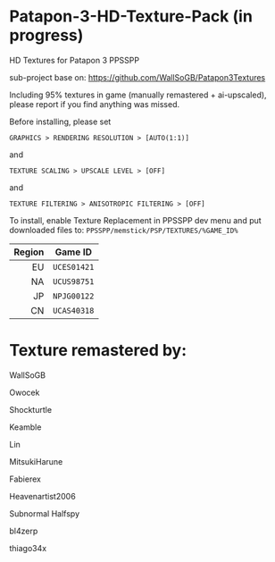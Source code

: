 # Patapon-3-HD-Texture-Pack (in progress)
HD Textures for Patapon 3 PPSSPP

sub-project base on: https://github.com/WallSoGB/Patapon3Textures

Including 95% textures in game (manually remastered + ai-upscaled), please report if you find anything was missed.

Before installing, please set 

`GRAPHICS > RENDERING RESOLUTION > [AUTO(1:1)]`

and

`TEXTURE SCALING > UPSCALE LEVEL > [OFF]`

and

`TEXTURE FILTERING > ANISOTROPIC FILTERING > [OFF]`

To install, enable Texture Replacement in PPSSPP dev menu and put downloaded files to:
`PPSSPP/memstick/PSP/TEXTURES/%GAME_ID%`


|  Region | Game ID     |
| ------: | ----------- |
|      EU | `UCES01421` |
|      NA | `UCUS98751` |
|      JP | `NPJG00122` |
|      CN | `UCAS40318` |

# Texture remastered by:

WallSoGB

Owocek

Shockturtle

Keamble

Lin

MitsukiHarune

Fabierex

Heavenartist2006

Subnormal Halfspy

bl4zerp

thiago34x

